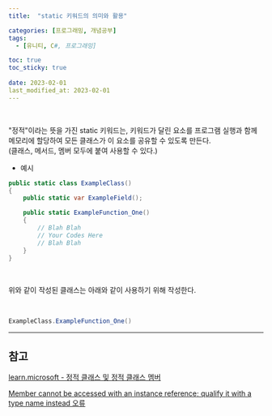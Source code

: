 ```yaml
---
title:  "static 키워드의 의미와 활용"

categories: [프로그래밍, 개념공부]
tags:
  - [유니티, C#, 프로그래밍]

toc: true
toc_sticky: true
 
date: 2023-02-01
last_modified_at: 2023-02-01
---
```


<br/>

"정적"이라는 뜻을 가진 static 키워드는, 키워드가 달린 요소를 프로그램 실행과 함께 메모리에 할당하여 모든 클래스가 이 요소를 공유할 수 있도록 만든다.  
(클래스, 메서드, 멤버 모두에 붙여 사용할 수 있다.)

- 예시  

```cs
public static class ExampleClass()
{
    public static var ExampleField();

    public static ExampleFunction_One()
    {
        // Blah Blah
        // Your Codes Here
        // Blah Blah
    }
}
```

<br/>

위와 같이 작성된 클래스는 아래와 같이 사용하기 위해 작성한다.  

<br/>

```cs
ExampleClass.ExampleFunction_One()
```

---
<h2><b>참고</b></h2>

[learn.microsoft - 정적 클래스 및 정적 클래스 멤버](https://learn.microsoft.com/ko-kr/dotnet/csharp/programming-guide/classes-and-structs/static-classes-and-static-class-members)

[Member cannot be accessed with an instance reference; qualify it with a type name instead 오류](https://forum.unity.com/threads/solved-member-cannot-be-accessed-with-an-instance-reference-qualify-it-with-a-type-name-instead.842914/)